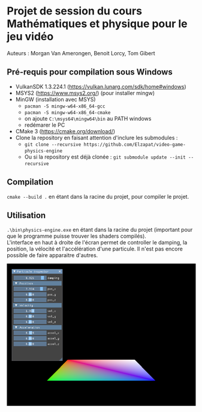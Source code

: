 # Projet de session du cours Mathématiques et physique pour le jeu vidéo
Auteurs : Morgan Van Amerongen, Benoit Lorcy, Tom Gibert

## Pré-requis pour compilation sous Windows
* VulkanSDK 1.3.224.1 (https://vulkan.lunarg.com/sdk/home#windows)
* MSYS2 (https://www.msys2.org/) (pour installer mingw)
* MinGW (installation avec MSYS)
    * `pacman -S mingw-w64-x86_64-gcc`
    * `pacman -S mingw-w64-x86_64-cmake`
    * on ajoute `C:\msys64\mingw64\bin` au PATH windows
    * redémarer le PC
* CMake 3 (https://cmake.org/download/)
* Clone la repository en faisant attention d'inclure les submodules :
    * `git clone --recursive https://github.com/Elzapat/video-game-physics-engine`
    * Ou si la repository est déjà clonée : `git submodule update --init --recursive`

## Compilation
`cmake --build .` en étant dans la racine du projet, pour compiler le projet.

## Utilisation
`.\bin\physics-engine.exe` en étant dans la racine du projet (important pour que le programme puisse trouver les shaders compilés).  
L'interface en haut à droite de l'écran permet de controller le damping, la position, la vélocité et l'accélération d'une particule. Il n'est pas encore possible de faire apparaitre d'autres.
<p align="center">
    <img src="./assets/demo.png">
</p>

